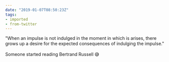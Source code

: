 ```yaml
---
date: "2019-01-07T08:50:23Z"
tags:
- imported
- from-twitter
---
```

"When an impulse is not indulged in the moment in which is arises, there grows up a desire for the expected consequences of indulging the impulse."\
\
Someone started reading Bertrand Russell 😅
